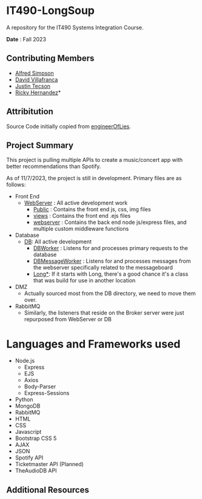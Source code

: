 # IT490-LongSoup
A repository for the IT490 Systems Integration Course.

**Date** : Fall 2023

## Contributing Members

- [Alfred Simpson](https://github.com/AlfredSimpson)
- [David Villafranca](https://github.com/theamazins17)
- [Justin Tecson](https://github.com/JustinTecson)
- [Ricky Hernandez](https://github.com/rickyhernandez1000)*

## Attribitution

Source Code initially copied from [engineerOfLies](https://github.com/engineerOfLies/rabbitmqphp_example).

## Project Summary

This project is pulling multiple APIs to create a music/concert app with better recommendations than Spotify.

As of 11/7/2023, the project is still in development. Primary files are as follows:

- Front End
  - [WebServer](./WebServer/) : All active development work
    - [Public](./WebServer/public) : Contains the front end js, css, img files
    - [views](./WebServer/views/) : Contains the front end .ejs files
    - [webserver](./WebServer/webserver/) : Contains the back end node js/express files, and multiple custom middleware functions
- Database
  - [DB](./DB/): All active development
    - [DBWorker](./DB/DBWorker.py) : Listens for and processes primary requests to the database
    - [DBMessageWorker](./DB/DBMessageWorker.py) : Listens for and processes messages from the webserver specifically related to the messageboard
    - [Long*](./DB/): If it starts with Long, there's a good chance it's a class that was build for use in another location
- DMZ
  - Actually sourced most from the DB directory, we need to move them over.
- RabbitMQ
  - Similarly, the listeners that reside on the Broker server were just repurposed from WebServer or DB


# Languages and Frameworks used

- Node.js
  - Express
  - EJS
  - Axios
  - Body-Parser
  - Express-Sessions
- Python
- MongoDB
- RabbitMQ
- HTML
- CSS
- Javascript
- Bootstrap CSS 5
- AJAX
- JSON
- Spotify API
- Ticketmaster API (Planned)
- TheAudioDB API


## Additional Resources

